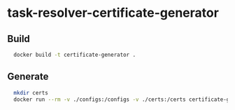 # task-resolver-certificate-generator

## Build
```bash
  docker build -t certificate-generator .
```

## Generate
```bash
  mkdir certs
  docker run --rm -v ./configs:/configs -v ./certs:/certs certificate-generator /configs /certs service-a service-b service-c
```